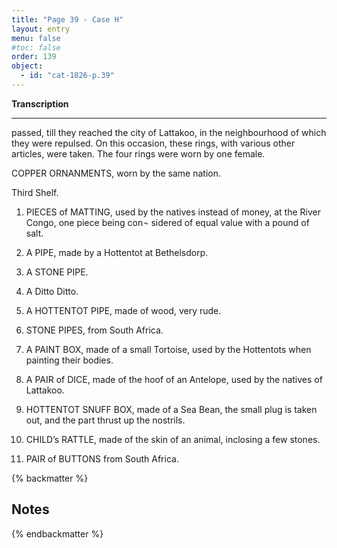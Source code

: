 ```yaml
---
title: "Page 39 - Case H"
layout: entry
menu: false
#toc: false
order: 139
object:
  - id: "cat-1826-p.39"
---
```



**Transcription**

---

passed, till they reached the city of Lattakoo, in the
neighbourhood of which they were repulsed. On this
occasion, these rings, with various other articles, were
taken. The four rings were worn by one female.

COPPER ORNANMENTS, worn by the same nation.


Third Shelf.


1. PIECES of MATTING, used by the natives instead of
money, at the River Congo, one piece being con¬
sidered of equal value with a pound of salt.

2. A PIPE, made by a Hottentot at Bethelsdorp.

3. A STONE PIPE.

4. A Ditto Ditto.

5. A HOTTENTOT PIPE, made of wood, very rude.

6. STONE PIPES, from South Africa.

7. A PAINT BOX, made of a small Tortoise, used by the
Hottentots when painting their bodies.

8. A PAIR of DICE, made of the hoof of an Antelope,
used by the natives of Lattakoo.

9. HOTTENTOT SNUFF BOX, made of a Sea Bean, the
small plug is taken out, and the part thrust up the
nostrils.

10. CHILD’s RATTLE, made of the skin of an animal,
inclosing a few stones.

11. PAIR of BUTTONS from South Africa.

{% backmatter %}

## Notes

{% endbackmatter %}
